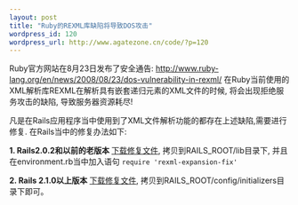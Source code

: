 ```yaml
--- 
layout: post
title: "Ruby的REXML库缺陷将导致DOS攻击"
wordpress_id: 120
wordpress_url: http://www.agatezone.cn/code/?p=120
---
```

Ruby官方网站在8月23日发布了安全通告:
http://www.ruby-lang.org/en/news/2008/08/23/dos-vulnerability-in-rexml/
在Ruby当前使用的XML解析库REXML在解析具有嵌套递归元素的XML文件的时候, 将会出现拒绝服务攻击的缺陷, 导致服务器资源耗尽!

凡是在Rails应用程序当中使用到了XML文件解析功能的都存在上述缺陷,需要进行修复. 在Rails当中的修复办法如下:

<strong>1. Rails2.0.2和以前的老版本</strong>
<a href="http://www.ruby-lang.org/security/20080823rexml/rexml-expansion-fix.rb">下载修复文件</a>, 拷贝到RAILS_ROOT/lib目录下, 并且在environment.rb当中加入语句
<code>require 'rexml-expansion-fix'</code>

<strong>2. Rails 2.1.0以上版本</strong>
<a href="http://www.ruby-lang.org/security/20080823rexml/rexml-expansion-fix.rb">下载修复文件</a>, 拷贝到RAILS_ROOT/config/initializers目录下即可。 
